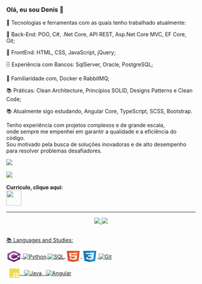 <h3>Olá, eu sou Denis 👋</h3>

📌 Tecnologias e ferramentas com as quais tenho trabalhado atualmente:

🔧 Back-End: POO, C#, .Net Core, API REST, Asp.Net Core MVC, EF Core, Git;

🎨 FrontEnd: HTML, CSS, JavaScript, jQuery;

🗄️ Experiência com Bancos: SqlServer, Oracle, PostgreSQL;

🐳 Familiaridade com, Docker e RabbitMQ;

📚 Práticas: Clean Architecture, Princípios SOLID,
Designs Patterns e Clean Code;

📚 Atualmente sigo estudando, Angular Core, TypeScript, SCSS, Bootstrap.

Tenho experiência com projetos complexos e de grande escala, <br>
onde sempre me empenhei em garantir a qualidade e a eficiência do código. <br>
Sou motivado pela busca de soluções inovadoras e de alto desempenho para resolver problemas desafiadores.

<!--Redes-->
<!--Gmail-->
<a href = "mailto:denispereiraa55@gmail.com"><img src="https://img.shields.io/badge/-Gmail-%23333?style=for-the-badge&logo=gmail&logoColor=white" target="_blank"></a>
<!--Linkedin-->
<a href="https://www.linkedin.com/in/denis-pereira-dos-reis-264684229" target="_blank"><img src="https://img.shields.io/badge/-LinkedIn-%230077B5?style=for-the-badge&logo=linkedin&logoColor=white" target="_blank"></a>
<!--Curriculo-->
<b>Curriculo, clique aqui:</b>
<br>
<a href="https://www.canva.com/design/DAFsIKUzMQQ/UDZZ1lltu0o84RMeJ3zMtQ/view?utm_content=DAFsIKUzMQQ&utm_campaign=designshare&utm_medium=link&utm_source=publishsharelink" 
  target="_blank"><img src="https://cdn-icons-png.flaticon.com/512/3968/3968611.png" height="40" width="40" target="_blank"></a>
<!--End-->

<!--Dashboard GitHub -->
<hr />
<div align="center">
  <a href="https://github.com/denis818">
  <img height="180em" src="https://github-readme-stats.vercel.app/api?username=denis818&show_icons=true&theme=dracula&include_all_commits=true&count_private=true"/>
  <img height="180em" src="https://github-readme-stats.vercel.app/api/top-langs/?username=denis818&layout=compact&langs_count=7&theme=dracula"/>
</div>
<!--End-->

<!--Title -->
</br>
<p dir="auto">  <g-emoji class="g-emoji" alias="books" fallback-src="https://github.githubassets.com/images/icons/emoji/unicode/1f4da.png">📚</g-emoji> Languages and Studies: </p>
<!--End-->

<!--C# -->
<a target="_blank" rel="noopener noreferrer" href="https://raw.githubusercontent.com/devicons/devicon/master/icons/csharp/csharp-original.svg">
    <img align="center" alt="Csharp" height="30" width="40" src="https://raw.githubusercontent.com/devicons/devicon/master/icons/csharp/csharp-original.svg" style="max-width: 100%;">
</a>
<!--End-->

<!--Docker -->
<a target="_blank" rel="noopener noreferrer" href="https://cdn-icons-png.flaticon.com/512/919/919853.png">
    <img align="center" alt="Python" height="30" width="32" src="https://cdn-icons-png.flaticon.com/512/919/919853.png" style="max-width: 50%;">
</a>
<!--End-->

<!--SQL Server -->
<a target="_blank" rel="noopener noreferrer" href="https://camo.githubusercontent.com/0795475ab521318b4426f7f9830c96d246fd15acd98350cf750dfa0bf3b41848/68747470733a2f2f696d672e69636f6e73382e636f6d2f636f6c6f722f34382f3030303030302f6d6963726f736f66742d73716c2d7365727665722e706e67">
    <img align="center" alt="SQL" height="30" width="40" src="https://camo.githubusercontent.com/0795475ab521318b4426f7f9830c96d246fd15acd98350cf750dfa0bf3b41848/68747470733a2f2f696d672e69636f6e73382e636f6d2f636f6c6f722f34382f3030303030302f6d6963726f736f66742d73716c2d7365727665722e706e67" data-canonical-src="https://img.icons8.com/color/48/000000/microsoft-sql-server.png" style="max-width: 50%;">
</a>
<!--End-->

<!--HTML -->
<a target="_blank" rel="noopener noreferrer" href="https://raw.githubusercontent.com/devicons/devicon/master/icons/html5/html5-original.svg">
    <img align="center" alt="HTML" height="30" width="40" src="https://raw.githubusercontent.com/devicons/devicon/master/icons/html5/html5-original.svg" style="max-width: 50%;">
</a>
<!--End-->

<!--CSS -->
<a target="_blank" rel="noopener noreferrer" href="https://raw.githubusercontent.com/devicons/devicon/master/icons/css3/css3-original.svg">
    <img align="center" alt="CSS" height="30" width="40" src="https://raw.githubusercontent.com/devicons/devicon/master/icons/css3/css3-original.svg" style="max-width: 50%;">
</a>
<!--End-->

<!--GIT -->
<a target="_blank" rel="noopener noreferrer" href="https://camo.githubusercontent.com/dc9e7e657b4cd5ba7d819d1a9ce61434bd0ddbb94287d7476b186bd783b62279/68747470733a2f2f63646e2e6a7364656c6976722e6e65742f67682f64657669636f6e732f64657669636f6e2f69636f6e732f6769742f6769742d6f726967696e616c2e737667">
    <img align="center" alt="Git" height="30" width="40" src="https://camo.githubusercontent.com/dc9e7e657b4cd5ba7d819d1a9ce61434bd0ddbb94287d7476b186bd783b62279/68747470733a2f2f63646e2e6a7364656c6976722e6e65742f67682f64657669636f6e732f64657669636f6e2f69636f6e732f6769742f6769742d6f726967696e616c2e737667" data-canonical-src="https://cdn.jsdelivr.net/gh/devicons/devicon/icons/git/git-original.svg" style="max-width: 50%;">
</a>
<!--End-->

<!--JavaScript -->
<br>
<br>
&nbsp
<a target="_blank" rel="noopener noreferrer" href="https://raw.githubusercontent.com/devicons/devicon/master/icons/javascript/javascript-plain.svg">
    <img align="center" alt="Js" height="25" width="27" src="https://raw.githubusercontent.com/devicons/devicon/master/icons/javascript/javascript-plain.svg" style="max-width: 100%;">
  &nbsp
</a>
<!--End-->

<!--TypeScript -->
<a target="_blank" rel="noopener noreferrer" href="https://cdn-icons-png.flaticon.com/512/5968/5968381.png">
    <img align="center" alt="Java" height="25" width="27" src="https://cdn-icons-png.flaticon.com/512/5968/5968381.png" style="max-width: 100%;">
  &nbsp
</a>
<!--End-->

<!--Angular -->
<a target="_blank" rel="noopener noreferrer" href="https://brandslogos.com/wp-content/uploads/images/large/angular-icon-logo.png">
    <img align="center" alt="Angular" height="28" width="30" src="https://brandslogos.com/wp-content/uploads/images/large/angular-icon-logo.png" style="max-width: 100%;">
</a>
<!--End-->






